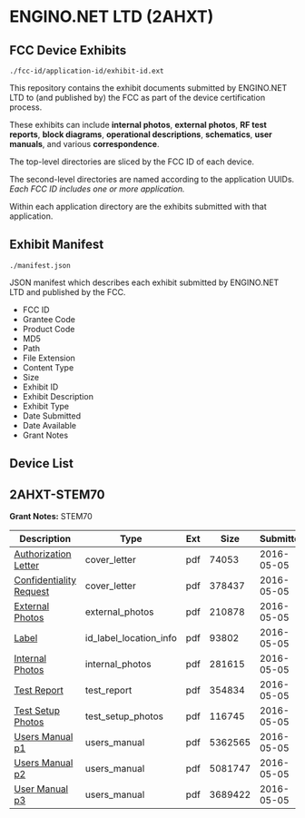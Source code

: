 # ENGINO.NET LTD (2AHXT)
## FCC Device Exhibits

```
./fcc-id/application-id/exhibit-id.ext
```

This repository contains the exhibit documents submitted by ENGINO.NET LTD to (and published by) the FCC as part of the device certification process.

These exhibits can include **internal photos**, **external photos**, **RF test reports**, **block diagrams**, **operational descriptions**, **schematics**, **user manuals**, and various **correspondence**.

The top-level directories are sliced by the FCC ID of each device.

The second-level directories are named according to the application UUIDs. *Each FCC ID includes one or more application.*

Within each application directory are the exhibits submitted with that application. 

## Exhibit Manifest

```
./manifest.json
```

JSON manifest which describes each exhibit submitted by ENGINO.NET LTD and published by the FCC.

- FCC ID
- Grantee Code
- Product Code
- MD5
- Path
- File Extension
- Content Type
- Size
- Exhibit ID
- Exhibit Description
- Exhibit Type
- Date Submitted
- Date Available
- Grant Notes

## Device List
## 2AHXT-STEM70
**Grant Notes:** STEM70

| Description | Type | Ext | Size | Submitted | Available |
| ----------- | ---- | --- | ---- | --------- | --------- |
| [Authorization Letter](2AHXT-STEM70/625ed860d3299948b4f85093e4cd1532/2981010.pdf) | cover_letter | pdf | 74053 | 2016-05-05 | 2016-05-05 |
| [Confidentiality Request](2AHXT-STEM70/625ed860d3299948b4f85093e4cd1532/2981011.pdf) | cover_letter | pdf | 378437 | 2016-05-05 | 2016-05-05 |
| [External Photos](2AHXT-STEM70/625ed860d3299948b4f85093e4cd1532/2981007.pdf) | external_photos | pdf | 210878 | 2016-05-05 | 2016-05-05 |
| [Label](2AHXT-STEM70/625ed860d3299948b4f85093e4cd1532/2981013.pdf) | id_label_location_info | pdf | 93802 | 2016-05-05 | 2016-05-05 |
| [Internal Photos](2AHXT-STEM70/625ed860d3299948b4f85093e4cd1532/2981008.pdf) | internal_photos | pdf | 281615 | 2016-05-05 | 2016-05-05 |
| [Test Report](2AHXT-STEM70/625ed860d3299948b4f85093e4cd1532/2981012.pdf) | test_report | pdf | 354834 | 2016-05-05 | 2016-05-05 |
| [Test Setup Photos](2AHXT-STEM70/625ed860d3299948b4f85093e4cd1532/2981009.pdf) | test_setup_photos | pdf | 116745 | 2016-05-05 | 2016-05-05 |
| [Users Manual p1](2AHXT-STEM70/625ed860d3299948b4f85093e4cd1532/2981014.pdf) | users_manual | pdf | 5362565 | 2016-05-05 | 2016-05-05 |
| [Users Manual p2](2AHXT-STEM70/625ed860d3299948b4f85093e4cd1532/2981015.pdf) | users_manual | pdf | 5081747 | 2016-05-05 | 2016-05-05 |
| [User Manual p3](2AHXT-STEM70/625ed860d3299948b4f85093e4cd1532/2981016.pdf) | users_manual | pdf | 3689422 | 2016-05-05 | 2016-05-05 |
